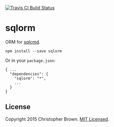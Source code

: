 [![Travis CI Build Status](https://travis-ci.org/chbrown/sqlorm.svg)](https://travis-ci.org/chbrown/sqlorm)

# sqlorm

ORM for [sqlcmd](https://github.com/chbrown/sqlcmd).

    npm install --save sqlorm

Or in your `package.json`:

    { ...
      "dependencies": {
        "sqlorm": "*",
        ...
      }
    }


## License

Copyright 2015 Christopher Brown. [MIT Licensed](http://opensource.org/licenses/MIT).
